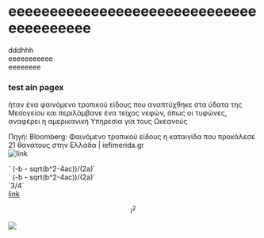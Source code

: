 # eeeeeeeeeeeeeeeeeeeeeeeeeeeeeeeeeeeeeeee
dddhhh   
eeeeeeeeeee   
eeeeeeee


### test ain pagex

ήταν ένα φαινόμενο τροπικού είδους που αναπτύχθηκε στα ύδατα της Μεσογείου και περιλάμβανε ένα τείχος νεφών, όπως οι τυφώνες, αναφέρει η αμερικανική Υπηρεσία για τους Ωκεανούς

Πηγή: Bloomberg: Φαινόμενο τροπικού είδους η καταιγίδα που προκάλεσε 21 θανάτους στην Ελλάδα | iefimerida.gr   
![link](/hugo/admin/img/arthrosi.jpg)


\` (-b  - sqrt(b^2-4ac))/(2a)\`   
\` (-b  - sqrt(b^2-4ac))/(2a)\`  
\`3/4\`   
[link](/hugo/admin/img/χρηστος.pdf)

$$  
i^2 
$$ 

![](/hugo/admin/img/ekremes.jpg)
